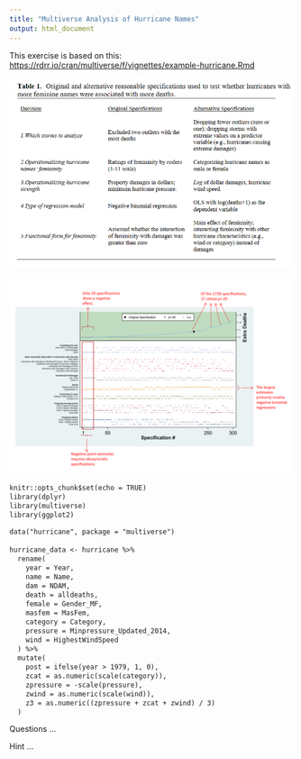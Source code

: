 ```yaml
---
title: "Multiverse Analysis of Hurricane Names"
output: html_document
---
```


This exercise is based on this: https://rdrr.io/cran/multiverse/f/vignettes/example-hurricane.Rmd

![](images/clipboard-3789722207.png)

![](images/clipboard-4193840793.png)

```{r setup, include=FALSE}
knitr::opts_chunk$set(echo = TRUE)
library(dplyr)
library(multiverse)
library(ggplot2)
```

```{r setup, include=FALSE}
data("hurricane", package = "multiverse")

hurricane_data <- hurricane %>%
  rename(
    year = Year,
    name = Name,
    dam = NDAM,
    death = alldeaths,
    female = Gender_MF,
    masfem = MasFem,
    category = Category,
    pressure = Minpressure_Updated_2014,
    wind = HighestWindSpeed
  ) %>%
  mutate(
    post = ifelse(year > 1979, 1, 0),
    zcat = as.numeric(scale(category)),
    zpressure = -scale(pressure),
    zwind = as.numeric(scale(wind)),
    z3 = as.numeric((zpressure + zcat + zwind) / 3)
  )
```

Questions ...

Hint ...


